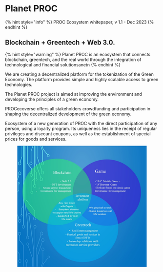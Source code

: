 # Planet PROC

{% hint style="info" %}
PROC Ecosystem whitepaper, v 1.1 - Dec 2023
{% endhint %}

## Blockchain + Greentech + Web 3.0.&#x20;

{% hint style="warning" %}
Planet PROC  is an ecosystem that connects blockchain, greentech,  and the real world through the integration of technological and financial solutionsanetn&#x20;
{% endhint %}



We are creating a decentralized platform for the tokenization of the Green Economy. The platform provides simple and highly scalable access to green technologies.&#x20;

The Planet PROC project is aimed at improving the environment and developing the principles of a green economy.

PROCecoverse offers all stakeholders crowdfunding and participation in shaping the decentralized development of the green economy.&#x20;

Ecosystem of a new generation of PROC with the direct participation of any person, using a loyalty program. Its uniqueness lies in the receipt of regular privileges and discount coupons, as well as the establishment of special prices for goods and services.

<figure><img src=".gitbook/assets/Слайд1.JPG" alt=""><figcaption></figcaption></figure>
